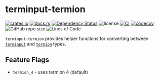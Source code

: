 # terminput-termion

[![crates.io](https://img.shields.io/crates/v/terminput-termion.svg?logo=rust)](https://crates.io/crates/terminput-termion)
[![docs.rs](https://img.shields.io/docsrs/terminput-termion?logo=rust)](https://docs.rs/terminput-termion)
[![Dependency Status](https://deps.rs/repo/github/aschey/terminput/status.svg?style=flat-square)](https://deps.rs/repo/github/aschey/terminput)
![license](https://img.shields.io/badge/License-MIT%20or%20Apache%202-green.svg)
[![CI](https://github.com/aschey/terminput/actions/workflows/ci.yml/badge.svg)](https://github.com/aschey/terminput/actions/workflows/ci.yml)
[![codecov](https://codecov.io/gh/aschey/terminput/graph/badge.svg?token=Q0tOXGhWPY)](https://codecov.io/gh/aschey/terminput)
![GitHub repo size](https://img.shields.io/github/repo-size/aschey/terminput)
![Lines of Code](https://aschey.tech/tokei/github/aschey/terminput)

`terminput-termion` provides helper functions for converting between
[`terminput`](https://crates.io/crates/terminput) and
[`termion`](https://crates.io/crates/termion) types.

## Feature Flags

- `termion_4` - uses termion 4 (default)
